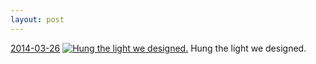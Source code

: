 ```yaml
---
layout: post
---
```


<p>
  <time><a href="/297">2014-03-26</a></time>
  <a href="/297"><img src="{{ site.assets_url }}/297-640.jpg" srcset="{{ site.assets_url }}/297-1280.jpg 1280w, {{ site.assets_url }}/297-960.jpg 960w, {{ site.assets_url }}/297-640.jpg 640w, {{ site.assets_url }}/297-320.jpg 320w" sizes="(min-width: 700px) 50vw, calc(100vw - 2rem)" alt="Hung the light we designed." /></a>
  <span>Hung the light we designed.</span>
</p>
